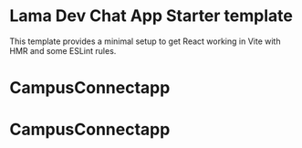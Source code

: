 # Lama Dev Chat App Starter template

This template provides a minimal setup to get React working in Vite with HMR and some ESLint rules.
# CampusConnectapp
# CampusConnectapp
